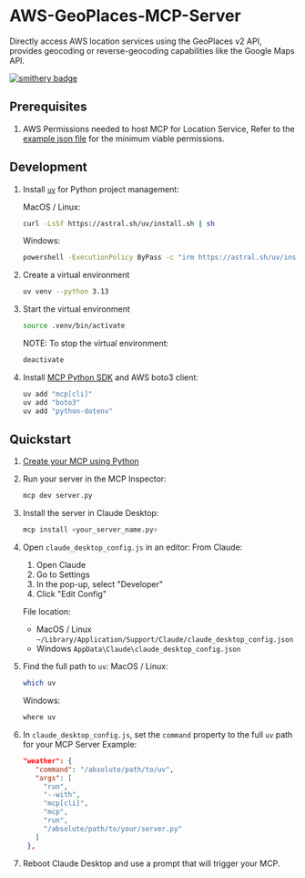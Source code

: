 # AWS-GeoPlaces-MCP-Server
Directly access AWS location services using the GeoPlaces v2 API, provides geocoding or reverse-geocoding capabilities like the Google Maps API. 

[![smithery badge](https://smithery.ai/badge/@dxsim/aws-geoplaces-mcp-server)](https://smithery.ai/server/@dxsim/aws-geoplaces-mcp-server)

## Prerequisites
1. AWS Permissions needed to host MCP for Location Service, Refer to the [example json file](sample_IAM_policy.json) for the minimum viable permissions.

## Development

1. Install [`uv`](https://docs.astral.sh/uv/#__tabbed_1_2) for Python project management:

   MacOS / Linux:

   ```bash
   curl -LsSf https://astral.sh/uv/install.sh | sh
   ```

   Windows:

   ```bash
   powershell -ExecutionPolicy ByPass -c "irm https://astral.sh/uv/install.ps1 | iex"
   ```

2. Create a virtual environment

   ```bash
   uv venv --python 3.13
   ```

3. Start the virtual environment

   ```bash
   source .venv/bin/activate
   ```

   NOTE: To stop the virtual environment:

   ```bash
   deactivate
   ```

5. Install [MCP Python SDK](https://github.com/modelcontextprotocol/python-sdk) and AWS boto3 client:

   ```bash
   uv add "mcp[cli]"
   uv add "boto3"
   uv add "python-dotenv"
   ```

## Quickstart

1. [Create your MCP using Python](https://modelcontextprotocol.io/introduction)
2. Run your server in the MCP Inspector:
   ```bash
   mcp dev server.py
   ```
3. Install the server in Claude Desktop:
   ```bash
   mcp install <your_server_name.py>
   ```
4. Open `claude_desktop_config.js` in an editor:
   From Claude:

   1. Open Claude
   2. Go to Settings
   3. In the pop-up, select "Developer"
   4. Click "Edit Config"

   File location:

   - MacOS / Linux `~/Library/Application/Support/Claude/claude_desktop_config.json`
   - Windows `AppData\Claude\claude_desktop_config.json`

5. Find the full path to `uv`:
   MacOS / Linux:
   ```bash
   which uv
   ```
   Windows:
   ```bash
   where uv
   ```
6. In `claude_desktop_config.js`, set the `command` property to the full `uv` path for your MCP Server
   Example:
   ```json
   "weather": {
      "command": "/absolute/path/to/uv",
      "args": [
        "run",
        "--with",
        "mcp[cli]",
        "mcp",
        "run",
        "/absolute/path/to/your/server.py"
      ]
    },
   ```
7. Reboot Claude Desktop and use a prompt that will trigger your MCP.
